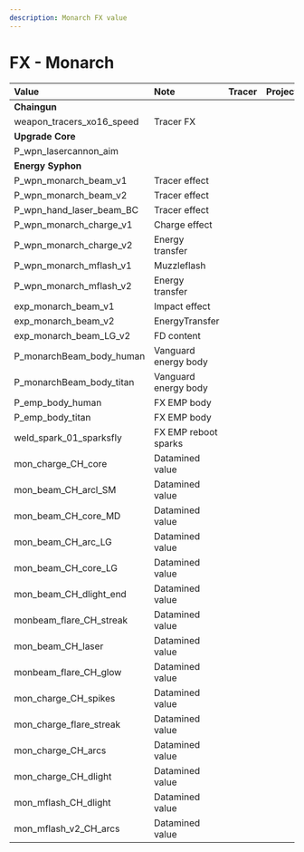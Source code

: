 ```yaml
---
description: Monarch FX value
---
```


# FX - Monarch

| Value | Note | Tracer | Projectile | Muzzleflash |
| :--- | :--- | :--- | :--- | :--- |
| **Chaingun** |  |  |  |  |
| weapon\_tracers\_xo16\_speed | Tracer FX |  |  |  |
| **Upgrade Core** |  |  |  |  |
| P\_wpn\_lasercannon\_aim |  |  |  |  |
| **Energy Syphon** |  |  |  |  |
| P\_wpn\_monarch\_beam\_v1 | Tracer effect |  |  |  |
| P\_wpn\_monarch\_beam\_v2 | Tracer effect |  |  |  |
| P\_wpn\_hand\_laser\_beam\_BC | Tracer effect |  |  |  |
| P\_wpn\_monarch\_charge\_v1 | Charge effect |  |  |  |
| P\_wpn\_monarch\_charge\_v2 | Energy transfer |  |  |  |
| P\_wpn\_monarch\_mflash\_v1 | Muzzleflash |  |  |  |
| P\_wpn\_monarch\_mflash\_v2 | Energy transfer |  |  |  |
| exp\_monarch\_beam\_v1 | Impact effect |  |  |  |
| exp\_monarch\_beam\_v2 | EnergyTransfer |  |  |  |
| exp\_monarch\_beam\_LG\_v2 | FD content |  |  |  |
| P\_monarchBeam\_body\_human | Vanguard energy body |  |  |  |
| P\_monarchBeam\_body\_titan | Vanguard energy body |  |  |  |
| P\_emp\_body\_human | FX EMP body |  |  |  |
| P\_emp\_body\_titan | FX EMP body |  |  |  |
| weld\_spark\_01\_sparksfly | FX EMP reboot sparks |  |  |  |
| mon\_charge\_CH\_core | Datamined value |  |  |  |
| mon\_beam\_CH\_arcl\_SM | Datamined value |  |  |  |
| mon\_beam\_CH\_core\_MD | Datamined value |  |  |  |
| mon\_beam\_CH\_arc\_LG | Datamined value |  |  |  |
| mon\_beam\_CH\_core\_LG | Datamined value |  |  |  |
| mon\_beam\_CH\_dlight\_end | Datamined value |  |  |  |
| monbeam\_flare\_CH\_streak | Datamined value |  |  |  |
| mon\_beam\_CH\_laser | Datamined value |  |  |  |
| monbeam\_flare\_CH\_glow | Datamined value |  |  |  |
| mon\_charge\_CH\_spikes | Datamined value |  |  |  |
| mon\_charge\_flare\_streak | Datamined value |  |  |  |
| mon\_charge\_CH\_arcs | Datamined value |  |  |  |
| mon\_charge\_CH\_dlight | Datamined value |  |  |  |
| mon\_mflash\_CH\_dlight | Datamined value |  |  |  |
| mon\_mflash\_v2\_CH\_arcs | Datamined value |  |  |  |


